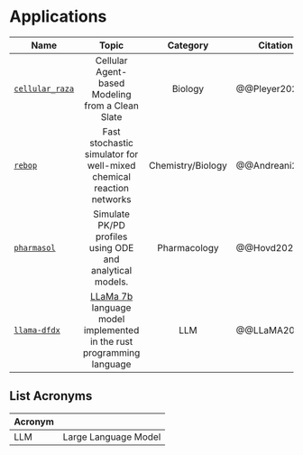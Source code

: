# Applications

| Name | Topic | Category | Citation |
| --- |:---:|:---:| --- |
| [`cellular_raza`](https://cellular-raza.com/) | Cellular Agent-based Modeling from a Clean Slate | Biology | @@Pleyer2025 |
| [`rebop`](https://github.com/Armavica/rebop) | Fast stochastic simulator for well-mixed chemical reaction networks | Chemistry/Biology | @@Andreani2025 |
| [`pharmasol`](https://github.com/LAPKB/pharmsol) | Simulate PK/PD profiles using ODE and analytical models. | Pharmacology | @@Hovd2025 |
| [`llama-dfdx`](https://github.com/coreylowman/llama-dfdx) |  [LLaMa 7b](https://ai.facebook.com/blog/large-language-model-llama-meta-ai/) language model implemented in the rust programming language | LLM | @@LLaMA2023 |

## List Acronyms

| Acronym | |
|:--- |:--- |
| LLM | Large Language Model |

